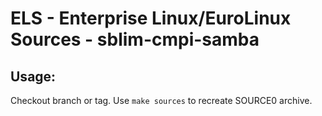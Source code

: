 # ELS - Enterprise Linux/EuroLinux Sources - sblim-cmpi-samba
 
## Usage:
  Checkout branch or tag. Use `make sources` to recreate  SOURCE0 archive.

